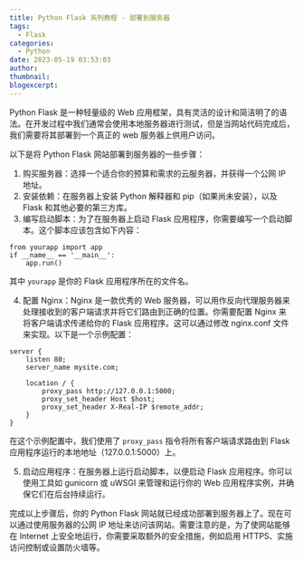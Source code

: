 ```yaml
---
title: Python Flask 系列教程 - 部署到服务器
tags:
  - Flask
categories:
  - Python
date: 2023-05-19 03:53:03
author:
thumbnail:
blogexcerpt:
---
```

Python Flask 是一种轻量级的 Web 应用框架，具有灵活的设计和简洁明了的语法。在开发过程中我们通常会使用本地服务器进行测试，但是当网站代码完成后，我们需要将其部署到一个真正的 web 服务器上供用户访问。

以下是将 Python Flask 网站部署到服务器的一些步骤：

1. 购买服务器：选择一个适合你的预算和需求的云服务器，并获得一个公网 IP 地址。
2. 安装依赖：在服务器上安装 Python 解释器和 pip（如果尚未安装），以及 Flask 和其他必要的第三方库。
3. 编写启动脚本：为了在服务器上启动 Flask 应用程序，你需要编写一个启动脚本。这个脚本应该包含如下内容：

```
from yourapp import app
if __name__ == '__main__':
    app.run()
```

其中 `yourapp` 是你的 Flask 应用程序所在的文件名。

4. 配置 Nginx：Nginx 是一款优秀的 Web 服务器，可以用作反向代理服务器来处理接收到的客户端请求并将它们路由到正确的位置。你需要配置 Nginx 来将客户端请求传递给你的 Flask 应用程序。这可以通过修改 nginx.conf 文件来实现。以下是一个示例配置：

```
server {
    listen 80;
    server_name mysite.com;

    location / {
        proxy_pass http://127.0.0.1:5000;
        proxy_set_header Host $host;
        proxy_set_header X-Real-IP $remote_addr;
    }
}
```

在这个示例配置中，我们使用了 `proxy_pass` 指令将所有客户端请求路由到 Flask 应用程序运行的本地地址（127.0.0.1:5000）上。

5. 启动应用程序：在服务器上运行启动脚本，以便启动 Flask 应用程序。你可以使用工具如 gunicorn 或 uWSGI 来管理和运行你的 Web 应用程序实例，并确保它们在后台持续运行。

完成以上步骤后，你的 Python Flask 网站就已经成功部署到服务器上了。现在可以通过使用服务器的公网 IP 地址来访问该网站。需要注意的是，为了使网站能够在 Internet 上安全地运行，你需要采取额外的安全措施，例如启用 HTTPS、实施访问控制或设置防火墙等。

